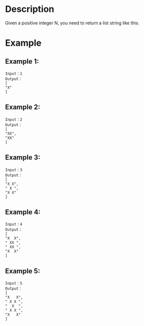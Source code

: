 # Description
Given a positive integer N, you need to return a list string like this.

# Example
## Example 1:
```
Input：1
Output：
[
"X"
]
```
## Example 2:
```
Input：2
Output：
[
"XX",
"XX"
]
```
## Example 3:
```
Input：3
Output：
[
"X X",
" X ",
"X X"
]
```
## Example 4:
```
Input：4
Output：
[
"X  X",
" XX ",
" XX ",
"X  X"
]
```
## Example 5:
```
Input：5
Output：
[
"X   X",
" X X ",
"  X  ",
" X X ",
"X   X"
]
```